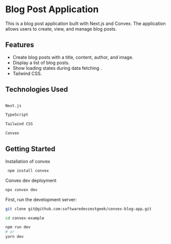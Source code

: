 # Blog Post Application

This is a blog post application built with Next.js and Convex. The application allows users to create, view, and manage blog posts.

## Features

- Create blog posts with a title, content, author, and image.
- Display a list of blog posts.
- Show loading states during data fetching .
- Tailwind CSS.

## Technologies Used

```bash

Next.js

TypeScript

Tailwind CSS

Convex

```

## Getting Started

Installation of convex

```bash
 npm install convex
```

Convex dev deployment

```bash
npx convex dev
```

First, run the development server:

```bash
git clone git@github.com:softwaredevzestgeek/convex-blog-app.git

cd convex-example

npm run dev
# or
yarn dev
```
